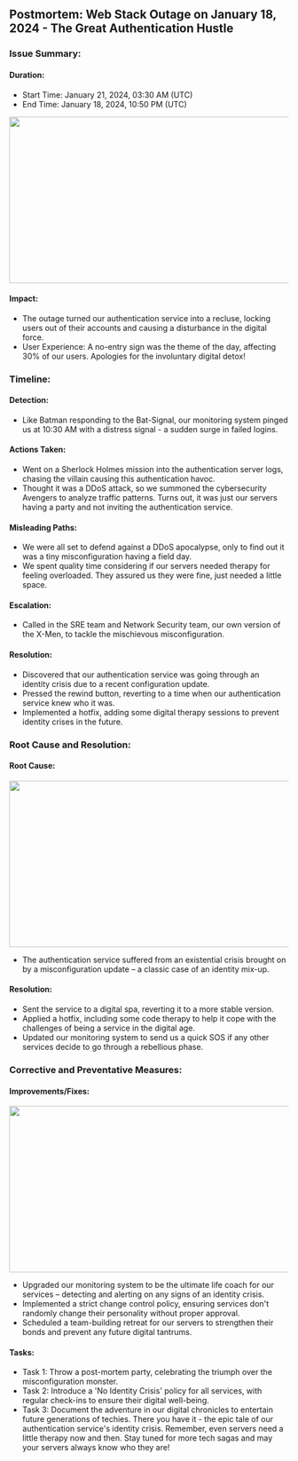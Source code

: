 ## Postmortem: Web Stack Outage on January 18, 2024 - The Great Authentication Hustle

### Issue Summary:

#### Duration:
  - Start Time: January 21, 2024, 03:30 AM (UTC)
  - End Time: January 18, 2024, 10:50 PM (UTC)

<img src="https://t3.ftcdn.net/jpg/04/92/09/72/240_F_492097246_yagE8x9Uk8M9IekPy7GBuE0x1Uoa7esD.jpg" width="1000" height="300">

#### Impact:
  - The outage turned our authentication service into a recluse, locking users out of their accounts and causing a disturbance in the digital force.
  - User Experience: A no-entry sign was the theme of the day, affecting 30% of our users. Apologies for the involuntary digital detox!


### Timeline:

 #### Detection:
  - Like Batman responding to the Bat-Signal, our monitoring system pinged us at 10:30 AM with a distress signal - a sudden surge in failed logins.

 #### Actions Taken:
  - Went on a Sherlock Holmes mission into the authentication server logs, chasing the villain causing this authentication havoc.
  - Thought it was a DDoS attack, so we summoned the cybersecurity Avengers to analyze traffic patterns. Turns out, it was just our servers having a party and not inviting the authentication service.

 #### Misleading Paths:
  - We were all set to defend against a DDoS apocalypse, only to find out it was a tiny misconfiguration having a field day.
  - We spent quality time considering if our servers needed therapy for feeling overloaded. They assured us they were fine, just needed a little space.

 #### Escalation:
  - Called in the SRE team and Network Security team, our own version of the X-Men, to tackle the mischievous misconfiguration.

 #### Resolution:
  - Discovered that our authentication service was going through an identity crisis due to a recent configuration update.
  - Pressed the rewind button, reverting to a time when our authentication service knew who it was.
  - Implemented a hotfix, adding some digital therapy sessions to prevent identity crises in the future.


### Root Cause and Resolution:

 #### Root Cause:
  <img src="https://blog.systemsengineering.com/hs-fs/hubfs/blog-files/Root%20Cause.jpg?width=600&name=Root%20Cause.jpg" height="300" width="1000">

  - The authentication service suffered from an existential crisis brought on by a misconfiguration update – a classic case of an identity mix-up.

 #### Resolution:
  - Sent the service to a digital spa, reverting it to a more stable version.
  - Applied a hotfix, including some code therapy to help it cope with the challenges of being a service in the digital age.
  - Updated our monitoring system to send us a quick SOS if any other services decide to go through a rebellious phase.


### Corrective and Preventative Measures:

 #### Improvements/Fixes:
  <img src="https://encrypted-tbn0.gstatic.com/images?q=tbn:ANd9GcRh8wOXyFPhkBS9zuXzmGOtBDGGX4Nfz9ucWg&usqp=CAU" height="300" width="1000">

  - Upgraded our monitoring system to be the ultimate life coach for our services – detecting and alerting on any signs of an identity crisis.
  - Implemented a strict change control policy, ensuring services don't randomly change their personality without proper approval.
  - Scheduled a team-building retreat for our servers to strengthen their bonds and prevent any future digital tantrums.

 #### Tasks:
  - Task 1: Throw a post-mortem party, celebrating the triumph over the misconfiguration monster.
  - Task 2: Introduce a 'No Identity Crisis' policy for all services, with regular check-ins to ensure their digital well-being.
  - Task 3: Document the adventure in our digital chronicles to entertain future generations of techies.
There you have it - the epic tale of our authentication service's identity crisis. Remember, even servers need a little therapy now and then. Stay tuned for more tech sagas and may your servers always know who they are!
